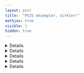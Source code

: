 ```yaml
---
layout: post
title:  "P5JS eksempler, sirkler!"
mathjax: true
visible: 1
hidden: true
---
```


<details>
 
## Roterende sirkel
<img src="/assets/images/Rullende-sirkler/Sirkel.gif" >

 </details>

<details>

## Rullende sirkel
<img src="/assets/images/Rullende-sirkler/rullsirkel-ikkebra.gif" >

 </details>

<details>

## Rullende sirklel med "trace"
<img src="/assets/images/Rullende-sirkler/rullmedtrace.gif" >


</details>

<details>

## Uten støy
<img src="/assets/images/Rullende-sirkler/utenstoy.gif" >


</details>

<details>


## Gjort om til graf
<img src="/assets/images/Rullende-sirkler/graf1.gif" >

</details>